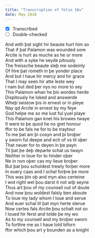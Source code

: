 ```yaml
---
title: "Transcription of folio 16v"
date: May 2018
---
```


- [X] Transcribed
- [ ] Double-checked

And with þat sight hir beaute hurt him so  
That if þat Palamon was wounded sore  
Arcite is hurt as muche as he or more  
And with a syke he seyde pitously  
The freissche beaute sleþ me sodeinly  
Of hire þat rometh in þe yonder place  
And but I haue hir mercy and hir grace  
That I may seen hir atte leste wey  
I nam but ded þer nys no more to sey  
This Palamon whan he þis wordes herde  
Dispitously he loked and answerde  
Wheþ&#777; seistow þis in ernest or in pleye  
Nay qd Arcite in ernest by my feye  
God helpe me so me lust ful yuel playe  
This Palamon gan knet his browes twaye  
It were to þe quod he no gret honour  
ffor to be fals ne for to be traytour  
To me þat am þi cosyn and þi broþer  
y sworn ful deepe and ech of vs til oþer  
That neuer for to deyen in þe payn  
Til þat þe deþ departe schal us twayn  
Neither in loue for to hinder oþer  
Ne in non oþer cas my lieue broþer  
But þat þou scholdest trewly forþer more  
In euery caas and I schal forþre þe more  
This was þin oþ and myn also certeine  
I wot right wel þou darst it not wiþ seyne  
Thus art þou of my counseil out of doute  
And now þou woldest falsly ben aboute  
To loue my lady whom I loue and serue  
And euer schal til þat myn herte sterue  
Now certes fals Arcite þou schalt not so  
I loued hir ferst and tolde þe my wo  
As to my counseil and my broþer sworn  
To forthre me as I haue told biforn  
ffor which þou art y bounden as a knight  
